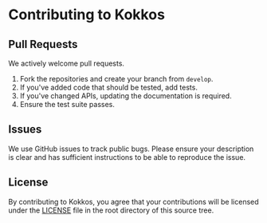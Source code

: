 # Contributing to Kokkos

## Pull Requests
We actively welcome pull requests.
1. Fork the repositories and create your branch from `develop`.
2. If you've added code that should be tested, add tests.
3. If you've changed APIs, updating the documentation is required.
4. Ensure the test suite passes.

## Issues
We use GitHub issues to track public bugs. Please ensure your description is clear and has sufficient instructions to be able to reproduce the issue.

## License
By contributing to Kokkos, you agree that your contributions will be licensed under the [LICENSE](https://github.com/kokkos/kokkos/blob/master/LICENSE) file in the root directory of this source tree.
